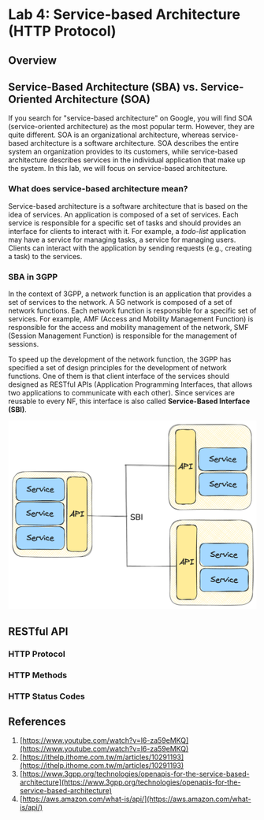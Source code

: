 # Lab 4: Service-based Architecture (HTTP Protocol)

## Overview

## Service-Based Architecture (SBA) vs. Service-Oriented Architecture (SOA)

If you search for "service-based architecture" on Google, you will find SOA (service-oriented architecture) as the most popular term. However, they are quite different. SOA is an organizational architecture, whereas service-based architecture is a software architecture. SOA describes the entire system an organization provides to its customers, while service-based architecture describes services in the individual application that make up the system. In this lab, we will focus on service-based architecture.

### What does service-based architecture mean?

Service-based architecture is a software architecture that is based on the idea of services. An application is composed of a set of services. Each service is responsible for a specific set of tasks and should provides an interface for clients to interact with it. For example, a *todo-list* application may have a service for managing tasks, a service for managing users. Clients can interact with the application by sending requests (e.g., creating a task) to the services.

### SBA in 3GPP

In the context of 3GPP, a network function is an application that provides a set of services to the network. A 5G network is composed of a set of network functions. Each network function is responsible for a specific set of services. For example, AMF (Access and Mobility Management Function) is responsible for the access and mobility management of the network, SMF (Session Management Function) is responsible for the management of sessions.

To speed up the development of the network function, the 3GPP has specified a set of design principles for the development of network functions. One of them is that client interface of the services should designed as RESTful APIs (Application Programming Interfaces, that allows two applications to communicate with each other). Since services are reusable to every NF, this interface is also called **Service-Based Interface (SBI)**.

![Service-Based Interface (SBI)](images/sbi.png)

## RESTful API

### HTTP Protocol

### HTTP Methods

### HTTP Status Codes

## References

1. [https://www.youtube.com/watch?v=l6-za59eMKQ](https://www.youtube.com/watch?v=l6-za59eMKQ)
2. [https://ithelp.ithome.com.tw/m/articles/10291193](https://ithelp.ithome.com.tw/m/articles/10291193)
3. [https://www.3gpp.org/technologies/openapis-for-the-service-based-architecture](https://www.3gpp.org/technologies/openapis-for-the-service-based-architecture)
4. [https://aws.amazon.com/what-is/api/](https://aws.amazon.com/what-is/api/)
